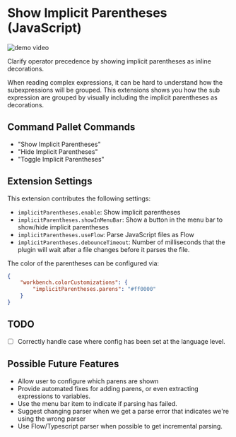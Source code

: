 # Show Implicit Parentheses (JavaScript)

![demo video](https://user-images.githubusercontent.com/162735/97759792-f61aec00-1abe-11eb-9ba6-fdfa973bb566.gif)



Clarify operator precedence by showing implicit parentheses as inline decorations.

When reading complex expressions, it can be hard to understand how the subexpressions will be grouped. This extensions shows you how the sub expression are grouped by visually including the implicit parentheses as decorations.

## Command Pallet Commands

- "Show Implicit Parentheses"
- "Hide Implicit Parentheses"
- "Toggle Implicit Parentheses"

## Extension Settings

This extension contributes the following settings:

- `implicitParentheses.enable`: Show implicit parentheses
- `implicitParentheses.showInMenuBar`: Show a button in the menu bar to show/hide implicit parentheses
- `implicitParentheses.useFlow`: Parse JavaScript files as Flow
- `implicitParentheses.debounceTimeout`: Number of milliseconds that the plugin will wait after a file changes before it parses the file.

The color of the parentheses can be configured via:

```JSON
{
    "workbench.colorCustomizations": {
        "implicitParentheses.parens": "#ff0000"
    }
}
```

## TODO

- [ ] Correctly handle case where config has been set at the language level.

## Possible Future Features

- Allow user to configure which parens are shown
- Provide automated fixes for adding parens, or even extracting expressions to variables.
- Use the menu bar item to indicate if parsing has failed.
- Suggest changing parser when we get a parse error that indicates we're using the wrong parser
- Use Flow/Typescript parser when possible to get incremental parsing.

